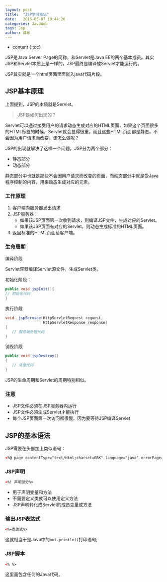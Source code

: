 ```yaml
---
layout: post
title:  "JSP学习笔记"
date:   2016-05-07 19:44:20
categories: JavaWeb
tags: Jsp
author: 薛彬
---
```


* content
{:toc}

JSP是Java Server Page的简称，和Servlet是Java EE的两个基本成员。其实JSP和Servlet本质上是一样的，JSP最终是编译成Servlet才能运行的。

JSP其实就是一个html页面里面嵌入java代码片段。




## JSP基本原理

上面提到，JSP的本质就是Servlet。

>JSP是如何出现的？

Servlet可以通过接受用户的请求动态生成对应的HTML页面，如果这个页面很多的HTML标签的时候，Servlet就会显得很重，而且这些HTML页面都是静态，不会因为用户请求而改变，该怎么做呢？

JSP的出现就解决了这样一个问题，JSP分为两个部分：

- 静态部分
- 动态部分

静态部分中也就是那些不会因用户请求而改变的页面，而动态部分中就是受Java程序控制的内容，用来动态生成对应的元素。

### 工作原理

1. 客户端向服务器发出请求
2. JSP服务器：
	- 如果该JSP页面第一次收到请求，则编译JSP文件，生成对应的Servlet。
	- 如果该JSP页面有对应的Servlet，则动态生成标准的HTML页面。
3. 返回标准的HTML页面给客户端。

### 生命周期

编译阶段
	
Servlet容器编译Servlet源文件，生成Servlet类。

初始化阶段：

```java
public void jspInit(){
// 初始化代码
}
```

执行阶段

```java
void _jspService(HttpServletRequest request,
                 HttpServletResponse response)
{
   // 服务端处理代码
}
```

销毁阶段

```java
public void jspDestroy()
{
   // 清理代码
}
```

JSP的生命周期和Servlet的周期特别相似。

### 注意

- JSP文件必须在JSP服务器内运行
- JSP文件必须生成Servlet才能执行
- 每个JSP页面第一次访问都很慢，因为要等待JSP编译Servlet

## JSP的基本语法

JSP需要在头部加上类似语句：

```html
<%@ page contentType="text/Html;charset=GBK" language="java" errorPage=""%>
```

### JSP声明

```html
<%! 声明部分%>
```

- 用于声明变量和方法
- 不需要定义类就可以使用定义方法
- JSP声明转化成Servlet的成员变量或方法

### 输出JSP表达式

```html
<%=表达式%>
```

这就相当于是Java中的`out.println()`打印语句;

### JSP脚本

```html
<% %>
```

这里面包含任何的Java代码。